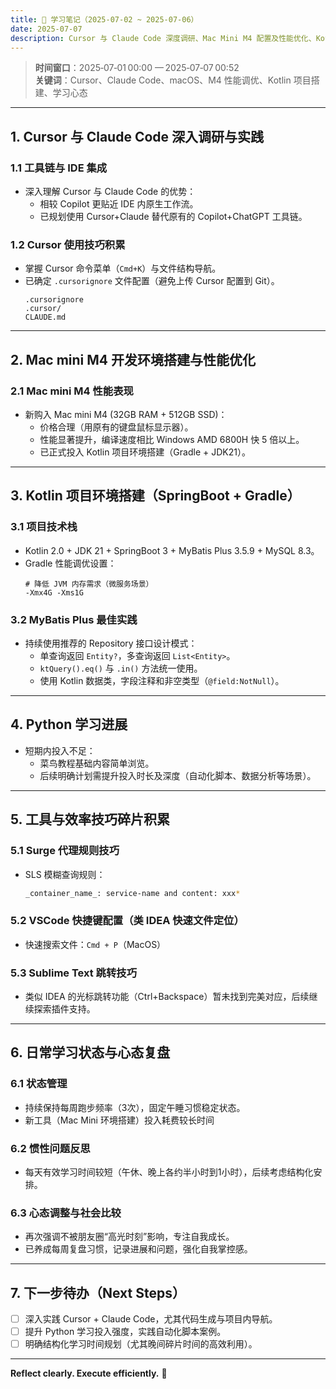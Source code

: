 ```yaml
---
title: 🧠 学习笔记（2025‑07‑02 ~ 2025‑07‑06）
date: 2025‑07‑07
description: Cursor 与 Claude Code 深度调研、Mac Mini M4 配置及性能优化、Kotlin 项目环境搭建、Python 学习进展与心态复盘
---
```


> **时间窗口**：2025‑07‑01 00:00 — 2025‑07‑07 00:52  
> **关键词**：Cursor、Claude Code、macOS、M4 性能调优、Kotlin 项目搭建、学习心态

---

## 1. Cursor 与 Claude Code 深入调研与实践

### 1.1 工具链与 IDE 集成
- 深入理解 Cursor 与 Claude Code 的优势：
  - 相较 Copilot 更贴近 IDE 内原生工作流。
  - 已规划使用 Cursor+Claude 替代原有的 Copilot+ChatGPT 工具链。

### 1.2 Cursor 使用技巧积累
- 掌握 Cursor 命令菜单（`Cmd+K`）与文件结构导航。
- 已确定 `.cursorignore` 文件配置（避免上传 Cursor 配置到 Git）。
  ```text
  .cursorignore
  .cursor/
  CLAUDE.md
  ```
  
---

## 2. Mac mini M4 开发环境搭建与性能优化

### 2.1 Mac mini M4 性能表现
- 新购入 Mac mini M4 (32GB RAM + 512GB SSD)：
  - 价格合理（用原有的键盘鼠标显示器）。
  - 性能显著提升，编译速度相比 Windows AMD 6800H 快 5 倍以上。
  - 已正式投入 Kotlin 项目环境搭建（Gradle + JDK21）。
---

## 3. Kotlin 项目环境搭建（SpringBoot + Gradle）

### 3.1 项目技术栈
- Kotlin 2.0 + JDK 21 + SpringBoot 3 + MyBatis Plus 3.5.9 + MySQL 8.3。
- Gradle 性能调优设置：
  ```properties
  # 降低 JVM 内存需求（微服务场景）
  -Xmx4G -Xms1G
  ```
  
### 3.2 MyBatis Plus 最佳实践
- 持续使用推荐的 Repository 接口设计模式：
  - 单查询返回 `Entity?`，多查询返回 `List<Entity>`。
  - `ktQuery().eq()` 与 `.in()` 方法统一使用。
  - 使用 Kotlin 数据类，字段注释和非空类型（`@field:NotNull`）。

---

## 4. Python 学习进展

- 短期内投入不足：
  - 菜鸟教程基础内容简单浏览。
  - 后续明确计划需提升投入时长及深度（自动化脚本、数据分析等场景）。

---

## 5. 工具与效率技巧碎片积累

### 5.1 Surge 代理规则技巧
- SLS 模糊查询规则：
  ```bash
  _container_name_: service-name and content: xxx*
  ```

### 5.2 VSCode 快捷键配置（类 IDEA 快速文件定位）
- 快速搜索文件：`Cmd + P`（MacOS）

### 5.3 Sublime Text 跳转技巧
- 类似 IDEA 的光标跳转功能（Ctrl+Backspace）暂未找到完美对应，后续继续探索插件支持。

---

## 6. 日常学习状态与心态复盘

### 6.1 状态管理
- 持续保持每周跑步频率（3次），固定午睡习惯稳定状态。
- 新工具（Mac Mini 环境搭建）投入耗费较长时间

### 6.2 惯性问题反思
- 每天有效学习时间较短（午休、晚上各约半小时到1小时），后续考虑结构化安排。

### 6.3 心态调整与社会比较
- 再次强调不被朋友圈“高光时刻”影响，专注自我成长。
- 已养成每周复盘习惯，记录进展和问题，强化自我掌控感。

---

## 7. 下一步待办（Next Steps）

- [ ] 深入实践 Cursor + Claude Code，尤其代码生成与项目内导航。
- [ ] 提升 Python 学习投入强度，实践自动化脚本案例。
- [ ] 明确结构化学习时间规划（尤其晚间碎片时间的高效利用）。

---

**Reflect clearly. Execute efficiently.** 🚀